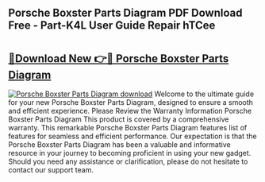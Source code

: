 ## Porsche Boxster Parts Diagram PDF Download Free - Part-K4L User Guide Repair hTCee

# <h2><a href="http://dfpohq.blite.top/?on=Porsche+Boxster+Parts+Diagram">🔗Download New 👉🔴 Porsche Boxster Parts Diagram</a></h2>

[![Porsche Boxster Parts Diagram download](https://i.imgur.com/lujVjoI.png)](http://dfpohq.blite.top/?on=Porsche+Boxster+Parts+Diagram)
Welcome to the ultimate guide for your new Porsche Boxster Parts Diagram, designed to ensure a smooth and efficient experience. Please Review the Warranty Information Porsche Boxster Parts Diagram This product is covered by a comprehensive warranty. This remarkable Porsche Boxster Parts Diagram features list of features for seamless and efficient performance. Our expectation is that the Porsche Boxster Parts Diagram has been a valuable and informative resource in your journey to becoming proficient in using your new gadget. Should you need any assistance or clarification, please do not hesitate to contact our support team.
